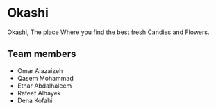 # Okashi
 Okashi, The place Where you find the best fresh Candies and Flowers.
## Team members
* Omar Alazaizeh
* Qasem Mohammad
* Ethar Abdalhaleem
* Rafeef Alhayek
* Dena Kofahi
